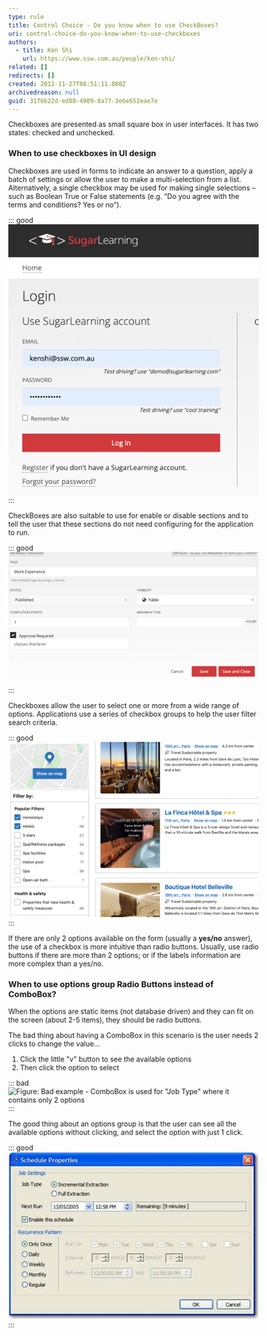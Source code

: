 ```yaml
---
type: rule
title: Control Choice - Do you know when to use CheckBoxes?
uri: control-choice-do-you-know-when-to-use-checkboxes
authors:
  - title: Ken Shi
    url: https://www.ssw.com.au/people/ken-shi/
related: []
redirects: []
created: 2012-11-27T08:51:11.000Z
archivedreason: null
guid: 3176b22d-ed88-4909-8a77-3e6e652eae7e
---
```

Checkboxes are presented as small square box in user interfaces. It has two states: checked and unchecked.

<!--endintro-->

### When to use checkboxes in UI design

Checkboxes are used in forms to indicate an answer to a question, apply a batch of settings or allow the user to make a multi-selection from a list. Alternatively, a single checkbox may be used for making single selections – such as Boolean True or False statements (e.g. “Do you agree with the terms and conditions? Yes or no”).

::: good
![Figure: Good example - Accepting or refusing to remember accounts when login to SugarLearning (the single selection checkbox)](/rules/control-choice-do-you-know-when-to-use-checkboxes/sugarlearning-rememberme.png)
:::

CheckBoxes are also suitable to use for enable or disable sections and to tell the user that these sections do not need configuring for the application to run.

::: good
![Figure: Good example - CheckBoxes are used to setup the approval workflow in SugarLearning, only need to enter the approv when the checkbox is checked](/rules/control-choice-do-you-know-when-to-use-checkboxes/sugarlearning-approval.png)
:::

Checkboxes allow the user to select one or more from a  wide range of options. Applications use a series of checkbox groups to help the user filter search criteria.

::: good
![Figure: Good example - Booking.com’s users frequently use the checkbox filters when making a booking](/rules/control-choice-do-you-know-when-to-use-checkboxes/bookingsites.png)
:::

If there are only 2 options available on the form (usually a **yes/no** answer), the use of a checkbox is more intuitive than radio buttons. Usually, use radio buttons if there are more than 2 options; or if the labels information are more complex than a yes/no.

### When to use options group Radio Buttons instead of ComboBox?

When the options are static items (not database driven) and they can fit on the screen (about 2-5 items), they should be radio buttons.

The bad thing about having a ComboBox in this scenario is the user needs 2 clicks to change the value...

1. Click the little "v" button to see the available options
2. Then click the option to select

::: bad
![Figure: Bad example - ComboBox is used for "Job Type" where it contains only 2 options](/rules/control-choice-do-you-know-when-to-use-checkboxes/not/rules/control-choice-do-you-know-when-to-use-checkboxes/usingradiobuttons.gif)
:::

The good thing about an options group is that the user can see all the available options without clicking, and select the option with just 1 click.

::: good
![Figure: Good example - Radio Buttons are used and aligned vertically](/rules/control-choice-do-you-know-when-to-use-checkboxes/usingradiobuttons.gif)
:::

